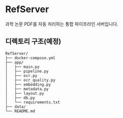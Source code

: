 # RefServer

과학 논문 PDF를 자동 처리하는 통합 파이프라인 서버입니다.

## 디렉토리 구조(예정)

```
RefServer/
├── docker-compose.yml
├── app/
│   ├── main.py
│   ├── pipeline.py
│   ├── ocr.py
│   ├── ocr_quality.py
│   ├── embedding.py
│   ├── metadata.py
│   ├── layout.py
│   ├── db.py
│   └── requirements.txt
├── data/
└── README.md
```